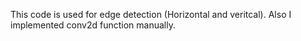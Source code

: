 This code is used for edge detection (Horizontal and veritcal). Also I implemented conv2d function manually.
